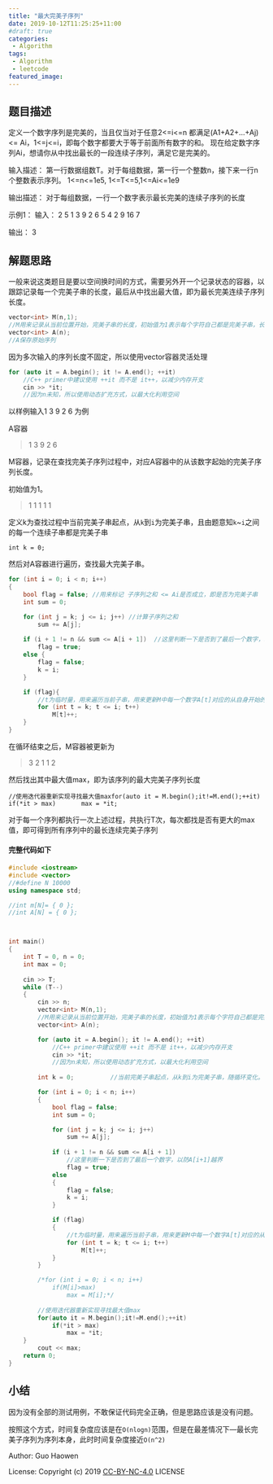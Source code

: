 ```yaml
---
title: "最大完美子序列"
date: 2019-10-12T11:25:25+11:00
#draft: true
categories:
 - Algorithm
tags:
 - Algorithm
 - leetcode
featured_image:
---
```


## 题目描述

定义一个数字序列是完美的，当且仅当对于任意2<=i<=n 都满足(A1+A2+…+Aj) <= Ai，1<=j<=i，即每个数字都要大于等于前面所有数字的和。
现在给定数字序列Ai，想请你从中找出最长的一段连续子序列，满足它是完美的。

输入描述：
第一行数据组数T。对于每组数据，第一行一个整数n，接下来一行n个整数表示序列。
1<=n<=1e5, 1<=T<=5,1<=Ai<=1e9

输出描述：
对于每组数据，一行一个数字表示最长完美的连续子序列的长度

示例1：
输入：
2
5
1 3 9 2 6
5
4 2 9 16 7

输出：
3

## 解题思路

一般来说这类题目是要以空间换时间的方式，需要另外开一个记录状态的容器，以跟踪记录每一个完美子串的长度，最后从中找出最大值，即为最长完美连续子序列长度。

```c++
vector<int> M(n,1);		
//M用来记录从当前位置开始，完美子串的长度，初始值为1表示每个字符自己都是完美子串，长度为1
vector<int> A(n);
//A保存原始序列
```

因为多次输入的序列长度不固定，所以使用vector容器灵活处理

```c++
for (auto it = A.begin(); it != A.end(); ++it)
    //C++ primer中建议使用 ++it 而不是 it++，以减少内存开支
	cin >> *it;
	//因为n未知，所以使用动态扩充方式，以最大化利用空间

```

以样例输入1 3 9 2 6 为例

A容器

> 1 3 9 2 6

M容器，记录在查找完美子序列过程中，对应A容器中的从该数字起始的完美子序列长度。

初始值为1。

> 1 1 1 1 1

定义k为查找过程中当前完美子串起点，从`k`到`i`为完美子串，且由题意知`k`~`i`之间的每一个连续子串都是完美子串

```
int k = 0;
```

然后对A容器进行遍历，查找最大完美子串。

```c++
for (int i = 0; i < n; i++) 
{		
	bool flag = false; //用来标记 子序列之和 <= Ai是否成立，即是否为完美子串
	int sum = 0;

	for (int j = k; j <= i; j++) //计算子序列之和
		sum += A[j];	
						
	if (i + 1 != n && sum <= A[i + 1])	//这里判断一下是否到了最后一个数字，以防A[i+1]越界
		flag = true;
	else {
		flag = false;
		k = i;
	}

	if (flag){
		//t为临时量，用来遍历当前子串，用来更新M中每一个数字A[t]对应的从自身开始的最大子串长度
		for (int t = k; t <= i; t++)		
			M[t]++;	
	}
}
```

在循环结束之后，M容器被更新为

> 
> 3 2 1 1 2

然后找出其中最大值max，即为该序列的最大完美子序列长度

```
//使用迭代器重新实现寻找最大值maxfor(auto it = M.begin();it!=M.end();++it)	if(*it > max)		max = *it;
```

对于每一个序列都执行一次上述过程，共执行T次，每次都找是否有更大的max值，即可得到所有序列中的最长连续完美子序列

#### 完整代码如下

```c++
#include <iostream>
#include <vector>
//#define N 10000
using namespace std;

//int m[N]= { 0 };
//int A[N] = { 0 };



int main() 
{
	int T = 0, n = 0;
	int max = 0;
	
	cin >> T;
	while (T--) 
    {
		cin >> n;		
		vector<int> M(n,1);		
        //M用来记录从当前位置开始，完美子串的长度，初始值为1表示每个字符自己都是完美子串，长度为1
		vector<int> A(n);

		for (auto it = A.begin(); it != A.end(); ++it)
            //C++ primer中建议使用 ++it 而不是 it++，以减少内存开支
			cin >> *it;
			//因为n未知，所以使用动态扩充方式，以最大化利用空间
			
		int k = 0;			//当前完美子串起点，从k到i为完美子串，随循环变化。

		for (int i = 0; i < n; i++) 
        {
			bool flag = false;
			int sum = 0;

			for (int j = k; j <= i; j++)
				sum += A[j];	
						
			if (i + 1 != n && sum <= A[i + 1])	
                //这里判断一下是否到了最后一个数字，以防A[i+1]越界
				flag = true;
			else 
            {
				flag = false;
				k = i;
			}

			if (flag)
            {
				//t为临时量，用来遍历当前子串，用来更新M中每一个数字A[t]对应的从自身开始的最大子串长度
				for (int t = k; t <= i; t++)		
					M[t]++;	
			}
		}

		/*for (int i = 0; i < n; i++)
			if(M[i]>max)
				max = M[i];*/
        
		//使用迭代器重新实现寻找最大值max
		for(auto it = M.begin();it!=M.end();++it)
			if(*it > max)
				max = *it;
	}
		cout << max;
	return 0;
}
```

## 小结

因为没有全部的测试用例，不敢保证代码完全正确，但是思路应该是没有问题。

按照这个方式，时间复杂度应该是在`O(nlogn)`范围，但是在最差情况下—最长完美子序列为序列本身，此时时间复杂度接近`O(n^2)`

Author: Guo Haowen

License: Copyright (c) 2019 [CC-BY-NC-4.0](http://creativecommons.org/licenses/by-nc/4.0/) LICENSE
